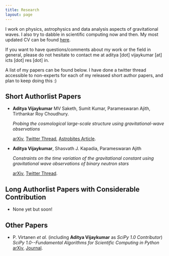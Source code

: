 ```yaml
---
title: Research
layout: page
---
```


I work on physics, astrophysics and data analysis aspects of gravitational waves. I also try to dabble in scientific computing now and then. My most updated CV can be found [here](https://github.com/adivijaykumar/resume/blob/master/resume.pdf).

If you want to have questions/comments about my work or the field in general, please do not hesitate to contact me at aditya [dot] vijaykumar [at] icts [dot] res [dot] in.

A list of my papers can be found below. I have done a twitter thread accessible to non-experts for each of my released short author papers, and plan to keep doing this :)

## Short Authorlist Papers

- **Aditya Vijaykumar** MV Saketh, Sumit Kumar, Parameswaran Ajith, Tirthankar Roy Choudhury.

	*Probing the cosmological large-scale structure using gravitational-wave observations*

	[arXiv](https://arxiv.org/abs/2005.01111), [Twitter Thread](https://twitter.com/alsogoesbyV/status/1257520110853476358), [Astrobites Article](https://astrobites.org/2020/05/07/binary-black-holes-tangled-up-in-the-cosmic-web/).

- **Aditya Vijaykumar**, Shasvath J. Kapadia, Parameswaran Ajith

	*Constraints on the time variation of the gravitational constant using gravitational wave observations of binary neutron stars*

	[arXiv](https://arxiv.org/abs/2003.12382), [Twitter Thread](https://twitter.com/alsogoesbyV/status/1244833975920513024).

## Long Authorlist Papers with Considerable Contribution

- None yet but soon!

## Other Papers

- P. Virtanen *et al.* (including **Aditya Vijaykumar** as *SciPy 1.0 Contributor*)
	*SciPy 1.0--Fundamental Algorithms for Scientific Computing in Python*
	[arXiv](https://arxiv.org/abs/1907.10121), [Journal](https://www.nature.com/articles/s41592-019-0686-2).